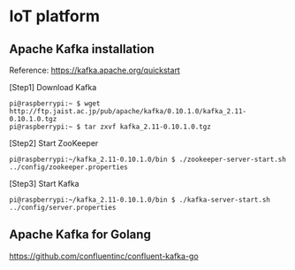 # IoT platform

## Apache Kafka installation 

Reference: https://kafka.apache.org/quickstart

[Step1] Download Kafka
```
pi@raspberrypi:~ $ wget	http://ftp.jaist.ac.jp/pub/apache/kafka/0.10.1.0/kafka_2.11-0.10.1.0.tgz
pi@raspberrypi:~ $ tar zxvf kafka_2.11-0.10.1.0.tgz
```

[Step2] Start ZooKeeper
```
pi@raspberrypi:~/kafka_2.11-0.10.1.0/bin $ ./zookeeper-server-start.sh ../config/zookeeper.properties
```

[Step3] Start Kafka
```
pi@raspberrypi:~/kafka_2.11-0.10.1.0/bin $ ./kafka-server-start.sh ../config/server.properties
```

## Apache Kafka for Golang

https://github.com/confluentinc/confluent-kafka-go
